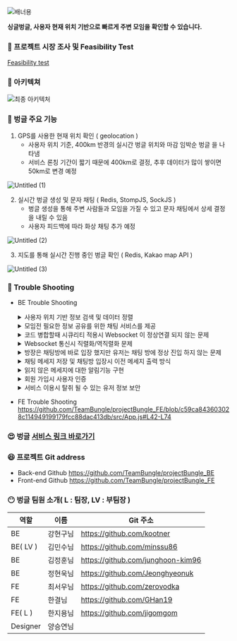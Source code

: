 
![배너용](https://user-images.githubusercontent.com/107230384/182052615-f4743530-6596-4b4f-9b5e-6100f021eebb.jpg)


**싱글벙글, 사용자 현재 위치 기반으로 빠르게 주변 모임을 확인할 수 있습니다.**

### 🤔 프로젝트 시장 조사 및 Feasibility Test

[Feasibility test](https://www.notion.so/Feasibility-test-b8f7d2dccd354a0db0577e245a12f4a4) 

### 🙂 아키텍쳐

![최종 아키텍처](https://user-images.githubusercontent.com/107230384/182052947-7c29f084-224a-492b-9a71-0c0f09c65a9e.jpg)



### 🤩 벙글 주요 기능

1. GPS를 사용한 현재 위치 확인 ( geolocation )
    - 사용자 위치 기준, 400km 반경의 실시간 벙글 위치와 마감 임박순 벙글 을 나타냄
    - 서비스 론칭 기간이 짧기 때문에 400km로 결정, 추후 데이터가 많이 쌓이면 50km로 변경 예정
    
![Untitled (1)](https://user-images.githubusercontent.com/107230384/182052513-562cce1e-09d0-4496-aceb-e17440cf3b22.png)
    

2. 실시간 벙글 생성 및 문자 채팅 ( Redis, StompJS, SockJS )
    - 벙글 생성을 통해 주변 사람들과 모임을 가질 수 있고 문자 채팅에서 상세 결정을 내릴 수 있음
    - 사용자 피드백에 따라 화상 채팅 추가 예정

![Untitled (2)](https://user-images.githubusercontent.com/107230384/182052538-9e3d28f1-0f7f-4604-a944-35c920fa2aca.png)


3. 지도를 통해 실시간 진행 중인 벙글 확인 ( Redis, Kakao map API )

![Untitled (3)](https://user-images.githubusercontent.com/107230384/182052556-d5fb2af0-7617-403a-9e39-a3becd215dd3.png)


### 🧐 Trouble Shooting

- BE Trouble Shooting
    <details>
        <summary>사용자 위치 기반 정보 검색 및 데이터 정렬</summary>
        <ul>
            <li>문제 인지
                <div>게시글 조회시 유저의 위치로부터 일정 거리내에 있는 게시물 만을 DB로부터 불러와 거리순에 맞춰 응답하는 로직 필요.<br>
		초기 기능 구현시 기본적인 Spring Data JPA만을 사용한 결과 N+1 문제 및 DB로부터 불러온 data를 JAVA 코드로 재 정렬해야하는 문제 발생.<br></div>
            </li>
            <li>선택지
                <div>1. MBRContains 사용<br> 
		2. ST_DISTANCE_SPHERE 사용</div> 
            </li>
            <li>핵심 기술을 선택한 이유 및 근거
                <div>
                    [2번 선택]<br>
                    - 먼저 적용해본 MBRContains는 두점 사이의 거리를 직접 구하는 것이 아니라 한 지점을 기준으로 4각형의 박스형 영역을 만들어 그 안에 포함 되는지를 판별하여
		값을 불러오는 방식이다보니, DB로부터 가져온 data를 client에 응답하기전 haversine공식등을 활용해서 재 정렬해야하는 문제점이 발생하였음.<br>
		위 와 같은 문제점을 해결 하기위해 다른 방법을 조사해본 결과 Query문작성시 ST_DISTANCE_SPHERE 함수를 사용하면 DB에서 불러오는 과정에서 두점사이의
		거리를 바로 구할 수 있어 이를 바탕으로 Query조회시 필요한 데이터만을 추출 및 정렬을 한번에 끝낼 수 있어 조회 성능을 향상시킴
                </div> 
            </li>
        </ul>
        <div markedown="1">    https://github.com/TeamBungle/projectBungle_BE/blob/ba1372e9c4d25307f66320c42b1f60a41544d8bd/src/main/java/com/sparta/meeting_platform/service/PostService.java#L118-L141
        </div>
    </details>
    <details>
        <summary>모임전 필요한 정보 공유를 위한 채팅 서비스를 제공</summary>
        <ul>
            <li>문제 인지
                <div>로그인 하지 않는 사용자가 URL을 직접 입력해서 다른 페이지로 접근할 수 있는 상황이 발생</div>
            </li>
            <li>선택지
                <div>1. 실시간 채팅 라이브러리( ex> PeerJS )<br>2. Stomp, SockJS, Redis pub/sub</div> 
            </li>
            <li>핵심 기술을 선택한 이유 및 근거
                <div>
                [2번 선택]<br>
                - Websocket에 대한 전반적인 이해도가 부족한 상태에서, 라이브러리를 통해 구현하려고 하다보니 개발이 잘 진행 되지 않음<br>
                - 채팅 서버가 여러개로 나뉠경우, Spring 에서 제공하는 내장 broker로는 서로 다른 서버에 요청을 보낸 사용자끼리 채팅이 불가 하여 Reids pub/sub 방식을 사용
                </div> 
            </li>
        </ul>
        <div markedown="1">
        https://github.com/TeamBungle/projectBungle_FE/blob/00460f7436e216b8d65729aae642864c7185c9ab/src/App.js#L42-L74
        </div>
    </details>
     <details>
        <summary>코드 병합할때 시큐리티 적용시 Websocket 이 정상연결 되지 않는 문제</summary>
        <div style=""> 1. 시큐리티 적용후 프론트에서 jwt token을 헤더에 담아서 보내서 채팅 연결 시도<div>
            <div> -> 401 에러 (이때부터 Reids pub/sub 적용함)
            <br>  -> websocket은 custom header를 적용 시킬 수 없는 부분 확인 (→ 관련 자료 https://velog.io/@tlatldms/Socket-인증-with-API-Gateway-Refresh-JWT)</div>
        <div style=""> 2. 시큐리티를 패스 시켜서 하려고 시도하였으나 실패<div>
        <div style=""> 3. stomp handler를 만들어서 websocket config에 intercepter 적용하였으나 실패 <div>
            <div> -> security 로직 문제 인것으로 판단
            <br>  -> token을 header에 넣어서 보냈으나, 받아지질 않으니 유효성 검사가 계속 실패하여 임시로 token을 만드는 로직을 구현해서 test를 진행
            <br>  -> 연결, 구독, 메세지 보내는 순서대로 테스트 - > 성공</div> 
        <div style="">정리) 시큐리티에서 토큰을 받아오지 못하는가<div>
            <div> 1. websocket 은 custom header가 안됨
            <br>  2. 따라서 security config에서 endpoint를 pass 시켜줘야만 한다.(permitAll)
            <br>  3. 그래서 pass를 시켜 줬지만 현재 사용하고 있는 security 로직에서는 와일드 카드가 적용이 안되서 security를 교체 함
            <br>   sockjs에서 요청을 서버쪽으로 보낼때, 현재 정해놓은 endpoint (”ws/chat”)뒤에다가 여러가지 url을 붙여서 요청을 보내오는데, 우리가 만든 security에서는 (”ws/chat/**)이런식으로 와일드카드가 적용이 안되어서 에러가 발생했었다. </div>
        <div markedown="1">
            https://github.com/TeamBungle/projectBungle_FE/blob/00460f7436e216b8d65729aae642864c7185c9ab/src/App.js#L42-L74
        </div>
    </details>
    <details>
       <summary>Websocket 통신시 직렬화/역직렬화 문제</summary>
       <div style=""> 1. 웹소켓은 객체를 Serialization 해서 보내야 한다 ?<div>
           <div> -> spring에서 http 통신을 할때는 자동으로 jacson2HttpMessageConverter 내부에서 objectmapper를 이용해 역 직렬화 하여,
           <br>객체 형태로 만들어 줬으나 Websocket은 따로 역직렬화 해야하는점 확인 </div>
       <div style=""> 2. connect/sub 시에 sessionId를 받아오지 못하는 현상<div>
       <div>세션 아이디를 if문 밖에서 초기화 시켜야 했는데, Stirng session Id = “”; 형식으로 설정하여 진행되지 않음<div>
       <div style=""> 3. redis 캐시 사용시 Localdatetime , date serialize 문제 <div>
           <div> 메세지를 reids에 저장하고 return 시킬때 메세지가 작성된 시간을 저장하려고 LocaldateTime 을 사용하였는데, serialize 오류 발생
           <br>  -> 확인해 보니 redis 캐시에서는 localdatetime과 date << 이 두개의 type을 지원하지 않아, string으로 serialize해서 보내야 했음
           <br>  -> db에 redis에 있는 데이터가 몇개이상 쌓일때마다 저장을 하려고하니 오류 
           <br>  -> date type을 string으로 변환하여 해결 </div> 
       <div style="">해결방법<div>
           <div> Object mapper = new ObjectMapper();
           <br>List<타입> list = mapper.convertValue(returnlist, new TypeReference<List<타입>>(){});</div>
       <div markedown="1">
           https://github.com/TeamBungle/projectBungle_FE/blob/00460f7436e216b8d65729aae642864c7185c9ab/src/App.js#L42-L74
       </div>
   </details>
   <details>
       <summary>방장은 채팅방에 바로 입장 했지만 유저는 채팅 방에 정상 진입 하지 않는 문제 </summary>
       <div style=""> 기존에 게시물 Id 랑 room Id 를 같은 값을 사용하지만 TopicChannel 에 Class에서 param을 String으로 받기 때문에 
           <br> 게시물 Id 는 Long 으로 사용하지만 roomId 는 String 으로 형변환 하여 사용했었음 <div>
       <div style=""> 채팅 방에 진입할때 게시물 내에서 게시물 Id를 사용하여 입장을 시도 하였으나 방입장이 정상적으로 진행되지 않음 <div>
       <div>> 확인 결과 Client에서 보내주는 값이 Long 값으로 와서 채팅방입장이 정상적으로 진행되지 않음 
           <br> -> room Id를 형변환 하지 않고 Long 형태로 사용 할 수 있는지 방법 확인 
           <br> -> 확인결과 TopicChannel을 구현된 그대로 사용하는 이상 불가능한 점 확인 
           <br> -> Client에서 값을 String으로 변환하여 보내줘서 문제 해결 <div>    
       <div markedown="1">
           https://github.com/TeamBungle/projectBungle_FE/blob/00460f7436e216b8d65729aae642864c7185c9ab/src/App.js#L42-L74
       </div>
   </details>    
    <details>
        <summary>채팅 메세지 저장 및 채팅방 입장시 이전 메세지 출력 방식</summary>
        <ul>
            <li>문제 인지
                <div>로그인 하지 않는 사용자가 URL을 직접 입력해서 다른 페이지로 접근할 수 있는 상황이 발생</div>
            </li>
            <li>선택지
                <div>1. Mysql 사용<br>
                2. Redis Cache사용</div> 
            </li>
            <li>핵심 기술을 선택한 이유 및 근거
                <div>
                [1, 2번 선택]<br>
                - 매번 채팅방에 입장 할 때마다 DB에서 조회해오는 방식을 사용하면 성능이 떨어질 것으로 예상하여, 메세지를 저장할때는 Reids와 DB에 같이 저장하고, 메세지를 조회해올경우에는 Redis Cache를 사용하여 메세지를 불러오며, Reids에 저장되어있는 데이터가 손실 되었을 경우, DB에서 조회하도록 로직을 구성.
                </div> 
            </li>
        </ul>
        <div markedown="1">
        https://github.com/TeamBungle/projectBungle_FE/blob/00460f7436e216b8d65729aae642864c7185c9ab/src/App.js#L42-L74
        </div>
    </details>
    <details>
        <summary>읽지 않은 메세지에 대한 알림기능 구현</summary>
        <ul>
            <li>문제 인지
                <div>로그인 하지 않는 사용자가 URL을 직접 입력해서 다른 페이지로 접근할 수 있는 상황이 발생</div>
            </li>
            <li>선택지
                <div>1. Websocket을 사용하여 실시간 알림<br>2. SSE를 사용하여 실시간 알림<br>3. http를 사용하여 알림</div> 
            </li>
            <li>핵심 기술을 선택한 이유 및 근거
                <div>
                [3번 선택]<br>
                - 프로젝트 마무리 시간을 고려하여, 시간이 충분히 여유롭지 않아 제일 익숙한 방식인 http를 이용하여 알림을 구현하기로 함<br>
                - front에서 5초마다 알림을 조회하는 요청을 보내고 그에대한 응답으로 사용자가 채팅방에서 나간 시간을 저장하여, 그시간 이후로 그방에서 보내진 메세지들을 return시켜줌.
                </div> 
            </li>
        </ul>
        <div markedown="1">
        https://github.com/TeamBungle/projectBungle_FE/blob/00460f7436e216b8d65729aae642864c7185c9ab/src/App.js#L42-L74
        </div>
    </details>
    <details>
        <summary>회원 가입시 사용자 인증</summary>
        <ul>
            <li>문제 인지
                <div> 회원 가입시 email 인증 메일 발송 로직에서 2~3초간의 대기시간이 걸려 가입 버튼을 클릭한 사용자가 대기해야하는 문제 발생 </div>
            </li>
            <li>선택지
                <div>1. 비동기 처리<br>
            </li>
            <li>핵심 기술을 선택한 이유 및 근거
                <div>
                [1선택]<br>
                - email 전송 method에 @Async Annotation을 이용해 비동기 처리 하여 유저의 대기 시간을 줄였음
                </div> 
            </li>
        </ul>
        <div markedown="1"> https://github.com/TeamBungle/projectBungle_BE/blob/ba1372e9c4d25307f66320c42b1f60a41544d8bd/src/main/java/com/sparta/meeting_platform/service/EmailConfirmTokenService.java#L24-L51
        </div>
    </details>
    <details>
        <summary>서비스 이용시 탈취 될 수 있는 유저 정보 보안</summary>
        <ul>
            <li>문제 인지
                <div>유저인증 방식으로 JWT를 이용한 Access Token 발행 방식을 사용하였으며, 이때 Token이 타인에게 탈취 되었을때를 대비가 필요 하였음</div>
            </li>
            <li>선택지
                <div>1. Access Token 만 사용<br>
		2. Access , Refresh Token 함께 사용</div> 
            </li>
            <li>핵심 기술을 선택한 이유 및 근거
                <div>
                [2 번 선택]<br>
                - Access Token의 만료 시간을 짧게 두어 탈취 되었을 경우 악용가능한 시간을 줄였으며, Access Token발행 시 만료 기간이 긴 Refresh Token을 함께 발행 하여 Access Token 만료시
	      재로그인으로 Access Token을 갱신하는 것이 아닌 Refresh Token 인증을 통해 Access Token을 갱신하였음
                </div> 
            </li>
        </ul>
        <div markedown="1"> https://github.com/TeamBungle/projectBungle_BE/blob/ba1372e9c4d25307f66320c42b1f60a41544d8bd/src/main/java/com/sparta/meeting_platform/service/UserService.java#L188-L222
        </div>
    </details>

- FE Trouble Shooting
    https://github.com/TeamBungle/projectBungle_FE/blob/c59ca843603028c114949199179fcc88dac413db/src/App.js#L42-L74

### 😍 벙글 [서비스 링크 바로가기](https://bungle.life)

### 😆 프로젝트 Git address

- Back-end Github    https://github.com/TeamBungle/projectBungle_BE
- Front-end Github   https://github.com/TeamBungle/projectBungle_FE

### 😶 벙글 팀원 소개( L : 팀장, LV : 부팀장 )

| 역할 | 이름 | Git 주소 |
| --- | --- | --- |
| BE | 강현구님 | https://github.com/kootner |
| BE( LV ) | 김민수님 | https://github.com/minssu86 |
| BE | 김정훈님 | https://github.com/junghoon-kim96 |
| BE | 정현욱님 | https://github.com/Jeonghyeonuk |
| FE | 최서우님 | https://github.com/zerovodka |
| FE | 한결님 | https://github.com/GHan19 |
| FE( L ) | 한지용님 | https://github.com/jigomgom |
| Designer | 양승연님 |  |
